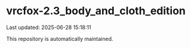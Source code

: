 # vrcfox-2.3_body_and_cloth_edition

Last updated: 2025-06-28 15:18:11

This repository is automatically maintained.
